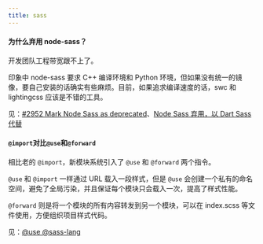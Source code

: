 ```yaml
---
title: sass
---
```


#### 为什么弃用 node-sass？

开发团队工程带宽跟不上了。

印象中 node-sass 要求 C++ 编译环境和 Python 环境，但如果没有统一的镜像，要自己安装的话确实有些麻烦。目前，如果追求编译速度的话，swc 和 lightingcss 应该是不错的工具。

见：[#2952 Mark Node Sass as deprecated](https://github.com/sass/node-sass/issues/2952)、[Node Sass 弃用，以 Dart Sass 代替](https://zhuanlan.zhihu.com/p/269296061)

#### `@import`对比`@use`和`@forward`

相比老的 `@import`，新模块系统引入了 `@use` 和 `@forward` 两个指令。

`@use` 和 `@import` 一样通过 URL 载入一段样式，但是 `@use` 会创建一个私有的命名空间，避免了全局污染，并且保证每个模块只会载入一次，提高了样式性能。

`@forward` 则是将一个模块的所有内容转发到另一个模块，可以在 index.scss 等文件使用，方便组织项目样式代码。

见：[@use @sass-lang](https://sass-lang.com/documentation/at-rules/use)
